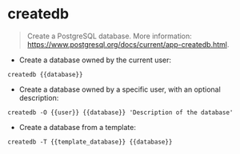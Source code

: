 # createdb

> Create a PostgreSQL database.
> More information: <https://www.postgresql.org/docs/current/app-createdb.html>.

- Create a database owned by the current user:

`createdb {{database}}`

- Create a database owned by a specific user, with an optional description:

`createdb -O {{user}} {{database}} 'Description of the database'`

- Create a database from a template:

`createdb -T {{template_database}} {{database}}`
